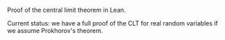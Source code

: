 Proof of the central limit theorem in Lean.

Current status: we have a full proof of the CLT for real random variables if we assume Prokhorov's theorem.
